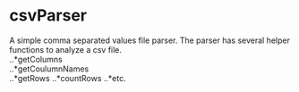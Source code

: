 # csvParser

A simple comma separated values file parser.
The parser has several helper functions to analyze a csv file.                                                                              
..*getColumns   
..*getCoulumnNames                                                                                                                         
..*getRows                                                                                                                                  ..*countRows
..*etc.
